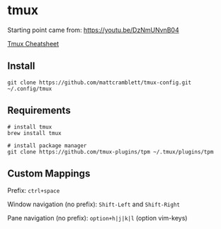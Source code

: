 # tmux

Starting point came from: https://youtu.be/DzNmUNvnB04

[Tmux Cheatsheet](https://tmuxcheatsheet.com/)

## Install

```
git clone https://github.com/mattcramblett/tmux-config.git ~/.config/tmux
```

## Requirements

```
# install tmux
brew install tmux

# install package manager
git clone https://github.com/tmux-plugins/tpm ~/.tmux/plugins/tpm
```

## Custom Mappings

Prefix: `ctrl+space`

Window navigation (no prefix): `Shift-Left` and `Shift-Right`

Pane navigation (no prefix): `option+h|j|k|l` (option vim-keys)

